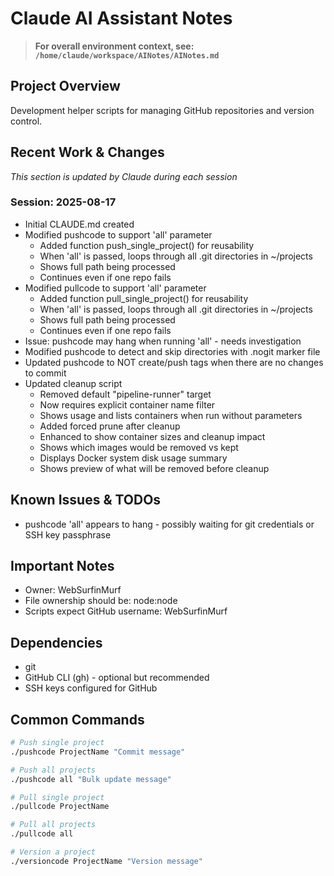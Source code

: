# Claude AI Assistant Notes

> **For overall environment context, see: `/home/claude/workspace/AINotes/AINotes.md`**

## Project Overview
Development helper scripts for managing GitHub repositories and version control.

## Recent Work & Changes
_This section is updated by Claude during each session_

### Session: 2025-08-17
- Initial CLAUDE.md created
- Modified pushcode to support 'all' parameter
  - Added function push_single_project() for reusability
  - When 'all' is passed, loops through all .git directories in ~/projects
  - Shows full path being processed
  - Continues even if one repo fails
- Modified pullcode to support 'all' parameter  
  - Added function pull_single_project() for reusability
  - When 'all' is passed, loops through all .git directories in ~/projects
  - Shows full path being processed
  - Continues even if one repo fails
- Issue: pushcode may hang when running 'all' - needs investigation
- Modified pushcode to detect and skip directories with .nogit marker file
- Updated pushcode to NOT create/push tags when there are no changes to commit
- Updated cleanup script
  - Removed default "pipeline-runner" target
  - Now requires explicit container name filter
  - Shows usage and lists containers when run without parameters
  - Added forced prune after cleanup
  - Enhanced to show container sizes and cleanup impact
  - Shows which images would be removed vs kept
  - Displays Docker system disk usage summary
  - Shows preview of what will be removed before cleanup

## Known Issues & TODOs
- pushcode 'all' appears to hang - possibly waiting for git credentials or SSH key passphrase

## Important Notes
- Owner: WebSurfinMurf
- File ownership should be: node:node
- Scripts expect GitHub username: WebSurfinMurf

## Dependencies
- git
- GitHub CLI (gh) - optional but recommended
- SSH keys configured for GitHub

## Common Commands
```bash
# Push single project
./pushcode ProjectName "Commit message"

# Push all projects
./pushcode all "Bulk update message"

# Pull single project  
./pullcode ProjectName

# Pull all projects
./pullcode all

# Version a project
./versioncode ProjectName "Version message"
```
